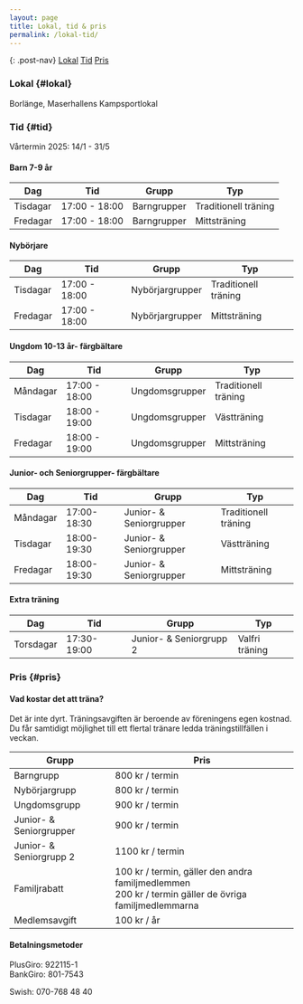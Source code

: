 ```yaml
---
layout: page
title: Lokal, tid & pris
permalink: /lokal-tid/
---
```


{: .post-nav}
[Lokal](#lokal)
[Tid](#tid)
[Pris](#pris)

### Lokal {#lokal}

Borlänge, Maserhallens Kampsportlokal

### Tid {#tid}

Vårtermin 2025: 14/1 - 31/5

#### Barn 7-9 år

| Dag      | Tid           | Grupp       | Typ         |
| -------- | ------------- | ----------- | -------------------- |
| Tisdagar | 17:00 - 18:00 | Barngrupper | Traditionell träning |
| Fredagar | 17:00 - 18:00 | Barngrupper | Mittsträning         |

#### Nybörjare

| Dag      | Tid           | Grupp           | Typ                  |
| -------- | ------------- | --------------- | -------------------- |
| Tisdagar | 17:00 - 18:00 | Nybörjargrupper | Traditionell träning |
| Fredagar | 17:00 - 18:00 | Nybörjargrupper | Mittsträning         |

#### Ungdom 10-13 år- färgbältare

| Dag      | Tid           | Grupp          | Typ                  |
| -------- | ------------- | -------------- | -------------------- |
| Måndagar | 17:00 - 18:00 | Ungdomsgrupper | Traditionell träning |
| Tisdagar | 18:00 - 19:00 | Ungdomsgrupper | Västträning          |
| Fredagar | 18:00 - 19:00 | Ungdomsgrupper | Mittsträning         |

#### Junior- och Seniorgrupper- färgbältare

| Dag      | Tid          | Grupp                   | Typ                  |
| -------- | ------------ | ----------------------- | -------------------- |
| Måndagar | 17:00- 18:30 | Junior- & Seniorgrupper | Traditionell träning |
| Tisdagar | 18:00- 19:30 | Junior- & Seniorgrupper | Västträning          |
| Fredagar | 18:00- 19:30 | Junior- & Seniorgrupper | Mittsträning         |

#### Extra träning

| Dag       | Tid          | Grupp                   | Typ            |
| --------- | ------------ | ----------------------- | -------------- |
| Torsdagar | 17:30- 19:00 | Junior- & Seniorgrupp 2 | Valfri träning |

### Pris {#pris}

#### Vad kostar det att träna?

Det är inte dyrt.
Träningsavgiften är beroende av föreningens egen kostnad.
Du får samtidigt möjlighet till ett flertal tränare ledda träningstillfällen i veckan.

| Grupp                   | Pris                                                                                                      |
| ----------------------- | --------------------------------------------------------------------------------------------------------- |
| Barngrupp               | 800 kr / termin                                                                                           |
| Nybörjargrupp           | 800 kr / termin                                                                                           |
| Ungdomsgrupp            | 900 kr / termin                                                                                           |
| Junior- & Seniorgrupper | 900 kr / termin                                                                                           |
| Junior- & Seniorgrupp 2 | 1100 kr / termin                                                                                          |
| Familjrabatt            | 100 kr / termin, gäller den andra familjmedlemmen <br/>200 kr / termin gäller de övriga familjmedlemmarna |
| Medlemsavgift           | 100 kr / år                                                                                               |

#### Betalningsmetoder

PlusGiro: 922115-1  
BankGiro: 801-7543  

Swish: 070-768 48 40  
